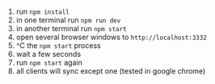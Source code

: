 1. run `npm install`
2. in one terminal run `npm run dev`
3. in another terminal run `npm start`
4. open several browser windows to `http://localhost:3332`
5. ^C the `npm start` process
6. wait a few seconds
7. run `npm start` again
8. all clients will sync except one (tested in google chrome)